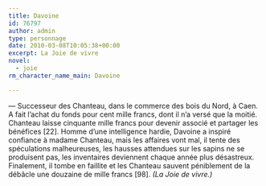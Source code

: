 ```yaml
---
title: Davoine
id: 76797
author: admin
type: personnage
date: 2010-03-08T10:05:38+00:00
excerpt: La Joie de vivre
novel:
  - joie
rm_character_name_main: Davoine

---
```

— Successeur des Chanteau, dans le commerce des bois du Nord, à Caen. A fait l&rsquo;achat du fonds pour cent mille francs, dont il n&rsquo;a versé que la moitié. Chanteau laisse cinquante mille francs pour devenir associé et partager les bénéfices [22]. Homme d&rsquo;une intelligence hardie, Davoine a inspiré confiance à madame Chanteau, mais les affaires vont mal, il tente des spéculations malheureuses, les hausses attendues sur les sapins ne se produisent pas, les inventaires deviennent chaque année plus désastreux. Finalement, il tombe en faillite et les Chanteau sauvent péniblement de la débâcle une douzaine de mille francs [98]. _(La Joie de vivre.)_